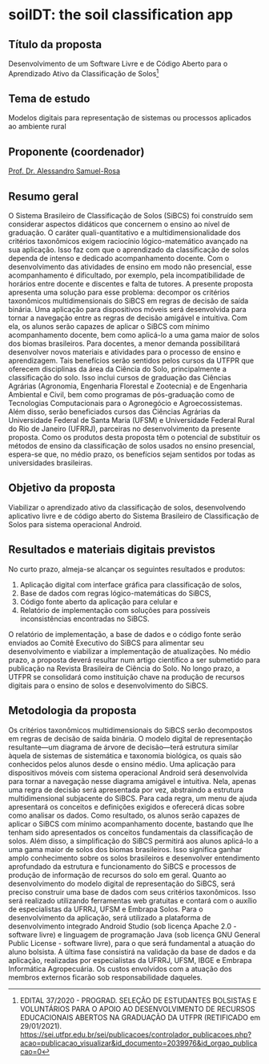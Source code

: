 # soilDT: the soil classification app

## Título da proposta

Desenvolvimento de um Software Livre e de Código Aberto para o Aprendizado Ativo da Classificação de Solos[^edital]

[^edital]: EDITAL 37/2020 - PROGRAD. SELEÇÃO DE ESTUDANTES BOLSISTAS E VOLUNTÁRIOS PARA O APOIO AO DESENVOLVIMENTO DE RECURSOS EDUCACIONAIS ABERTOS NA GRADUAÇÃO DA UTFPR (RETIFICADO em 29/01/2021). <https://sei.utfpr.edu.br/sei/publicacoes/controlador_publicacoes.php?acao=publicacao_visualizar&id_documento=2039976&id_orgao_publicacao=0>

## Tema de estudo

Modelos digitais para representação de sistemas ou processos aplicados ao ambiente rural

## Proponente (coordenador)

[Prof. Dr. Alessandro Samuel-Rosa](//github.com/samuel-rosa)

## Resumo geral

O Sistema Brasileiro de Classificação de Solos (SiBCS) foi construído sem considerar aspectos didáticos que concernem o ensino ao nível de graduação. O caráter quali-quantitativo e a multidimensionalidade dos critérios taxonômicos exigem raciocínio lógico-matemático avançado na sua aplicação. Isso faz com que o aprendizado da classificação de solos dependa de intenso e dedicado acompanhamento docente. Com o desenvolvimento das atividades de ensino em modo não presencial, esse acompanhamento é dificultado, por exemplo, pela incompatibilidade de horários entre docente e discentes e falta de tutores. A presente proposta apresenta uma solução para esse problema: decompor os critérios taxonômicos multidimensionais do SiBCS em regras de decisão de saída binária. Uma aplicação para dispositivos móveis será desenvolvida para tornar a navegação entre as regras de decisão amigável e intuitiva. Com ela, os alunos serão capazes de aplicar o SiBCS com mínimo acompanhamento docente, bem como aplicá-lo a uma gama maior de solos dos biomas brasileiros. Para docentes, a menor demanda possibilitará desenvolver novos materiais e atividades para o processo de ensino e aprendizagem. Tais benefícios serão sentidos pelos cursos da UTFPR que oferecem disciplinas da área da Ciência do Solo, principalmente a classificação do solo. Isso inclui cursos de graduação das Ciências Agrárias (Agronomia, Engenharia Florestal e Zootecnia) e de Engenharia Ambiental e Civil, bem como programas de pós-graduação como de Tecnologias Computacionais para o Agronegócio e Agroecossistemas. Além disso, serão beneficiados cursos das Ciências Agrárias da Universidade Federal de Santa Maria (UFSM) e Universidade Federal Rural do Rio de Janeiro (UFRRJ), parceiras no desenvolvimento da presente proposta. Como os produtos desta proposta têm o potencial de substituir os métodos de ensino da classificação de solos usados no ensino presencial, espera-se que, no médio prazo, os benefícios sejam sentidos por todas as universidades brasileiras.

## Objetivo da proposta

Viabilizar o aprendizado ativo da classificação de solos, desenvolvendo aplicativo livre e de código aberto do Sistema Brasileiro de Classificação de Solos para sistema operacional Android.

## Resultados e materiais digitais previstos

No curto prazo, almeja-se alcançar os seguintes resultados e produtos:

1. Aplicação digital com interface gráfica para classificação de solos,
1. Base de dados com regras lógico-matemáticas do SiBCS,
1. Código fonte aberto da aplicação para celular e
1. Relatório de implementação com soluções para possíveis inconsistências encontradas no SiBCS.

O relatório de implementação, a base de dados e o código fonte serão enviados ao Comitê Executivo do SiBCS para alimentar seu desenvolvimento e viabilizar a implementação de atualizações. No médio prazo, a proposta deverá resultar num artigo científico a ser submetido para publicação na Revista Brasileira de Ciência do Solo. No longo prazo, a UTFPR se consolidará como instituição chave na produção de recursos digitais para o ensino de solos e desenvolvimento do SiBCS.

## Metodologia da proposta

Os critérios taxonômicos multidimensionais do SiBCS serão decompostos em regras de decisão de saída binária. O modelo digital de representação resultante—um diagrama de árvore de decisão—terá estrutura similar àquela de sistemas de sistemática e taxonomia biológica, os quais são conhecidos pelos alunos desde o ensino médio. Uma aplicação para dispositivos móveis com sistema operacional Android será desenvolvida para tornar a navegação nesse diagrama amigável e intuitiva. Nela, apenas uma regra de decisão será apresentada por vez, abstraindo a estrutura multidimensional subjacente do SiBCS. Para cada regra, um menu de ajuda apresentará os conceitos e definições exigidos e oferecerá dicas sobre como analisar os dados. Como resultado, os alunos serão capazes de aplicar o SiBCS com mínimo acompanhamento docente, bastando que lhe tenham sido apresentados os conceitos fundamentais da classificação de solos. Além disso, a simplificação do SiBCS permitirá aos alunos aplicá-lo a uma gama maior de solos dos biomas brasileiros. Isso significa ganhar amplo conhecimento sobre os solos brasileiros e desenvolver entendimento aprofundado da estrutura e funcionamento do SiBCS e processos de produção de informação de recursos do solo em geral. Quanto ao desenvolvimento do modelo digital de representação do SiBCS, será preciso construir uma base de dados com seus critérios taxonômicos. Isso será realizado utilizando ferramentas web gratuitas e contará com o auxílio de especialistas da UFRRJ, UFSM e Embrapa Solos. Para o desenvolvimento da aplicação, será utilizado a plataforma de desenvolvimento integrado Android Studio (sob licença Apache 2.0 - software livre) e linguagem de programação Java (sob licença GNU General Public License - software livre), para o que será fundamental a atuação do aluno bolsista. A última fase consistirá na validação da base de dados e da aplicação, realizadas por especialistas da UFRRJ, UFSM, IBGE e Embrapa Informática Agropecuária. Os custos envolvidos com a atuação dos membros externos ficarão sob responsabilidade daqueles.
